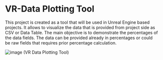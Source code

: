 # VR-Data Plotting Tool

This project is created as a tool that will be used in Unreal Engine based projects. It allows to visualize the data that is provided from project side as CSV or Data Table. The main objective is to demonstrate the percentages of the data fields. The data can be provided already in percentages or could be raw fields that requires prior percentage calculation. 


![image](https://github.com/JMetalian/VR-Data-Plotting-Tool/assets/43638551/85dc1dee-0d72-4c7d-9c49-047c45ee63fc)
                                              (VR Data Plotting Tool)
